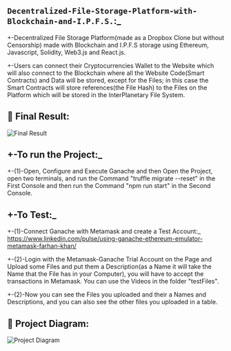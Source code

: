 ## ``` Decentralized-File-Storage-Platform-with-Blockchain-and-I.P.F.S. ```:_

+-Decentralized File Storage Platform(made as a Dropbox Clone but without Censorship) made with Blockchain and I.P.F.S storage using Ethereum, Javascript, Solidity, Web3.js and React.js.

+-Users can connect their Cryptocurrencies Wallet to the Website which will also connect to the Blockchain where all the Website Code(Smart Contracts) and Data will be stored, except for the Files; in this case the Smart Contracts will store references(the File Hash) to the Files on the Platform which will be stored in the InterPlanetary File System.

## 🔧 Final Result:
![Final Result](...)

## +-To run the Project:_ 
+-(1)-Open, Configure and Execute Ganache and then Open the Project, open two terminals, and run the Command "truffle migrate --reset" in the First Console and then run the Command "npm run start" in the Second Console. 
## +-To Test:_ 
+-(1)-Connect Ganache with Metamask and create a Test Account:_ https://www.linkedin.com/pulse/using-ganache-ethereum-emulator-metamask-farhan-khan/

+-(2)-Login with the Metamask-Ganache Trial Account on the Page and Upload some Files and put them a Description(as a Name it will take the Name that the File has in your Computer), you will have to accept the transactions in Metamask. You can use the Videos in the folder "testFiles".

+-(2)-Now you can see the Files you uploaded and their a Names and Descriptions, and you can also see the other files you uploaded in a table.

## 🔧 Project Diagram:
![Project Diagram](https://i.gyazo.com/2738ea6743a40036756b1b5714ab9fa8.png)